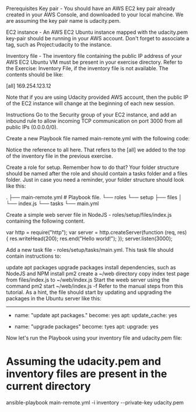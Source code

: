 Prerequisites
Key pair - You should have an AWS EC2 key pair already created in your AWS Console, and downloaded to your local mahcine. We are assuming the key pair name is udacity.pem.

EC2 instance - An AWS EC2 Ubuntu instance mapped with the udacity.pem key-pair should be running in your AWS account. Don't forget to associate a tag, such as Project:udacity to the instance.

Inventory file - The inventory file containing the public IP address of your AWS 
EC2 Ubuntu VM must be present in your exercise directory. Refer to the Exercise: Inventory File, if the inventory file is not available. The contents should be like:

[all]
169.254.123.12

Note that if you are using Udacity provided AWS account, then the public IP of the EC2 instance will change at the beginning of each new session.


Instructions
Go to the Security group of your EC2 instance, and add an inbound rule to allow 
incoming TCP communication on port 3000 from all public IPs (0.0.0.0/0).

Create a new Playbook file named main-remote.yml with the following code:

Notice the reference to all here. That refers to the [all] we added to the top of the inventory file in the previous exercise.

Create a role for setup. Remember how to do that? Your folder structure should be named after the role and should contain a tasks folder and a files folder. Just in case you need a reminder, your folder structure should look like this:

.
├── main-remote.yml     # Playbook file. 
└── roles
 └── setup
     ├── files
     │   └── index.js
     └── tasks
         └── main.yml

Create a simple web server file in NodeJS - roles/setup/files/index.js containing the following content.

var http = require("http");
var server = http.createServer(function (req, res) {
res.writeHead(200);
res.end("Hello world!");
});
server.listen(3000);

Add a new task file - roles/setup/tasks/main.yml. This task file should contain instructions to:

update apt packages
upgrade packages
install dependencies, such as NodeJS and NPM
install pm2
create a ~/web directory
copy index test page from files/index.js to ~/web/index.js
Start the weeb server using the command pm2 start ~/web/index.js -f
Refer to the manual steps from this tutorial. As a hint, the file should start by updating and upgrading the packages in the Ubuntu server like this:

---
- name: "update apt packages."
  become: yes
  apt:
    update_cache: yes

- name: "upgrade packages"
  become: tyes
  apt:
    upgrade: yes

Now let's run the Playbook using your inventory file and udacity.pem file:
# Assuming the udacity.pem and inventory files are present in the current directory

ansible-playbook main-remote.yml -i inventory --private-key udacity.pem